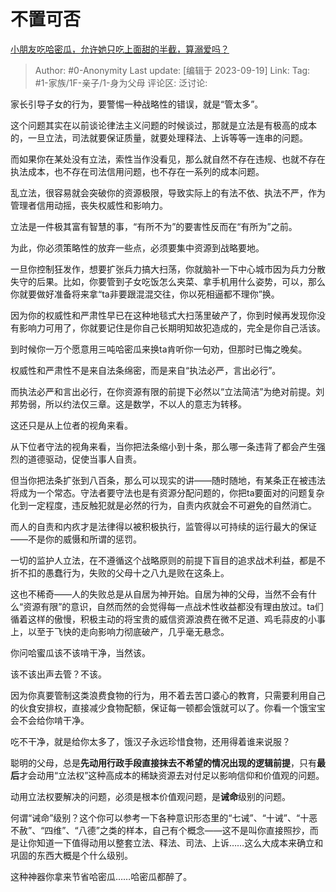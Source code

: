 # 不置可否
[小朋友吃哈密瓜，允许她只吃上面甜的半截，算溺爱吗？](https://www.zhihu.com/question/528565862/answer/3217028046)

> Author: #0-Anonymity
> Last update: [编辑于 2023-09-19]
> Link:
> Tag: #1-家族/1F-亲子/1-身为父母 
> 评论区:
> 泛讨论:

家长引导子女的行为，要警惕一种战略性的错误，就是“管太多”。

这个问题其实在以前谈论律法主义问题的时候谈过，那就是立法是有极高的成本的，一旦立法，司法就要保证质量，就要处理释法、上诉等等一连串的问题。

而如果你在某处没有立法，索性当作没看见，那么就自然不存在违规、也就不存在执法成本，也不存在司法信用问题，也不存在一系列的成本问题。

乱立法，很容易就会突破你的资源极限，导致实际上的有法不依、执法不严，作为管理者信用动摇，丧失权威性和影响力。

立法是一件极其富有智慧的事，“有所不为”的要害性反而在“有所为”之前。

为此，你必须策略性的放弃一些点，必须要集中资源到战略要地。

一旦你控制狂发作，想要扩张兵力搞大扫荡，你就脑补一下中心城市因为兵力分散失守的后果。比如，你要管到子女吃饭怎么夹菜、拿手机用什么姿势，可以，那么你就要做好准备将来拿“ta非要跟混混交往，你以死相逼都不理你”换。

因为你的权威性和严肃性早已在这种地毯式大扫荡里破产了，你到时候再发现你没有影响力可用了，你就要记住是你自己长期明知故犯造成的，完全是你自己活该。

到时候你一万个愿意用三吨哈密瓜来换ta肯听你一句劝，但那时已悔之晚矣。

权威性和严肃性不是来自法条绵密，而是来自“执法必严，言出必行”。

而执法必严和言出必行，在你资源有限的前提下必然以“立法简洁”为绝对前提。刘邦势弱，所以约法仅三章。这是数学，不以人的意志为转移。

这还只是从上位者的视角来看。

从下位者守法的视角来看，当你把法条缩小到十条，那么哪一条违背了都会产生强烈的道德驱动，促使当事人自责。

但当你把法条扩张到八百条，那么可以现实的讲——随时随地，有某条正在被违法将成为一个常态。守法者要守法也是有资源分配问题的，你把ta要面对的问题复杂化到一定程度，违反触犯就是必然的行为，自责内疚就会不可避免的自然消亡。

而人的自责和内疚才是法律得以被积极执行，监管得以可持续的运行最大的保证——不是你的威慑和所谓的惩罚。

一切的监护人立法，在不遵循这个战略原则的前提下盲目的追求战术利益，都是不折不扣的愚蠢行为，失败的父母十之八九是败在这条上。

这也不稀奇——人的失败总是从自居为神开始。自居为神的父母，当然不会有什么“资源有限”的意识，自然而然的会觉得每一点战术性收益都没有理由放过。ta们循着这样的傲慢，积极主动的将宝贵的威信资源浪费在微不足道、鸡毛蒜皮的小事上，以至于飞快的走向影响力彻底破产，几乎毫无悬念。

你问哈蜜瓜该不该啃干净，当然该。

该不该出声去管？不该。

因为你真要管制这类浪费食物的行为，用不着去苦口婆心的教育，只需要利用自己的伙食安排权，直接减少食物配额，保证每一顿都会饿就可以了。你看一个饿宝宝会不会给你啃干净。

吃不干净，就是给你太多了，饿汉子永远珍惜食物，还用得着谁来说服？

聪明的父母，总是**先动用行政手段直接抹去不希望的情况出现的逻辑前提**，只有**最后**才会动用“立法权”这种高成本的稀缺资源去对付足以影响信仰和价值观的问题。

动用立法权要解决的问题，必须是根本价值观问题，是**诫命**级别的问题。

何谓“诫命”级别？这个你可以参考一下各种意识形态里的“七诫”、“十诫”、“十恶不赦”、“四维”、“八德”之类的样本，自己有个概念——这不是叫你直接照抄，而是让你知道一下值得动用以整套立法、释法、司法、上诉……这么大成本来确立和巩固的东西大概是个什么级别。

这种神器你拿来节省哈密瓜……哈密瓜都醉了。